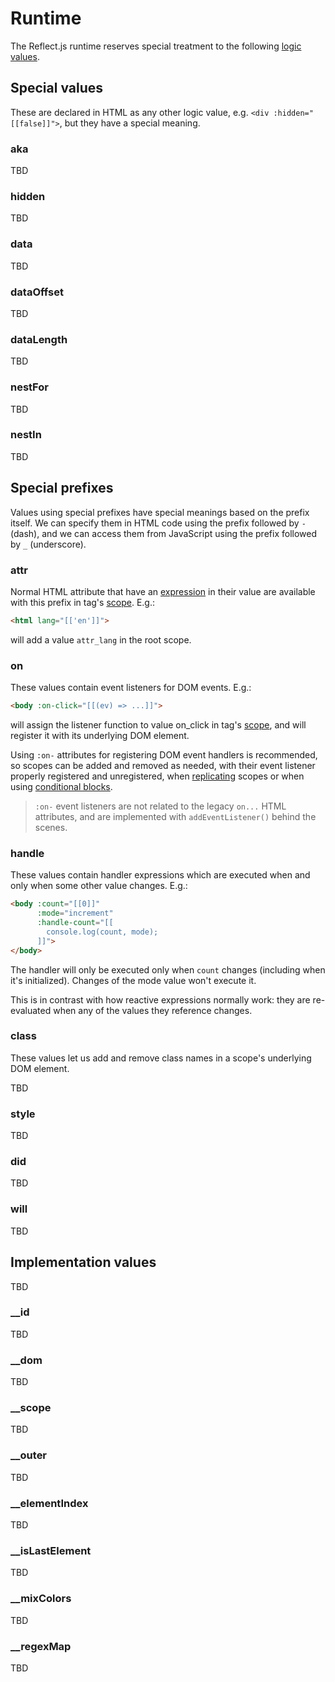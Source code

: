 # Runtime

The Reflect.js runtime reserves special treatment to the following [logic values](language#values).

## Special values

These are declared in HTML as any other logic value, e.g. `<div :hidden="[[false]]">`, but they have a special meaning.

### aka

TBD

### hidden

TBD

### data

TBD

### dataOffset

TBD

### dataLength

TBD

### nestFor

TBD

### nestIn

TBD

## Special prefixes

Values using special prefixes have special meanings based on the prefix itself. We can specify them in HTML code using the prefix followed by `-` (dash), and we can access them from JavaScript using the prefix followed by `_` (underscore).

### attr

Normal HTML attribute that have an [expression](language#expressions) in their value are available with this prefix in tag's [scope](language#scopes). E.g.:

```html
<html lang="[['en']]">
```

will add a value `attr_lang` in the root scope.

### on

These values contain event listeners for DOM events. E.g.:

```html
<body :on-click="[[(ev) => ...]]">
```

will assign the listener function to value on_click in tag's [scope](language#scopes), and will register it with its underlying DOM element.

Using `:on-` attributes for registering DOM event handlers is recommended, so scopes can be added and removed as needed, with their event listener properly registered and unregistered, when [replicating](#data) scopes or when using [conditional blocks](stdlib).

> `:on-` event listeners are not related to the legacy `on...` HTML attributes, and are implemented with `addEventListener()` behind the scenes.

### handle

These values contain handler expressions which are executed when and only when some other value changes. E.g.:

```html
<body :count="[[0]]"
      :mode="increment"
      :handle-count="[[
        console.log(count, mode);
      ]]">
</body>
```

The handler will only be executed only when `count` changes (including when it's initialized). Changes of the mode value won't execute it.

This is in contrast with how reactive expressions normally work: they are re-evaluated when any of the values they reference changes.

### class

These values let us add and remove class names in a scope's underlying DOM element.

TBD

### style

TBD

### did

TBD

### will

TBD

## Implementation values

TBD

### __id

TBD

### __dom

TBD

### __scope

TBD

### __outer

TBD

### __elementIndex

TBD

### __isLastElement

TBD

### __mixColors

TBD

### __regexMap

TBD
